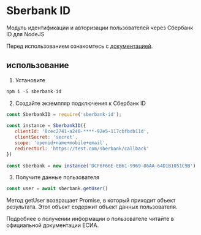 # Sberbank ID
Модуль идентификации и авторизации пользователей через Сбербанк ID для NodeJS

Перед использованием ознакомтесь с [документацией](https://developer.sberbank.ru/doc/v1/sberbank-id/info).

## использование

1. Установите
```js
npm i -S sberbank-id
```

2. Создайте экземпляр подключения к Сбербанк ID

```js
const SberbankID = require('sberbank-id');
  
const instance = SberbankID({
   clientId: '8cec2741-a248-****-92e5-117cbfbdb11d',
   clientSecret: 'secret',
   scope: 'openid+name+mobile+email',
   redirectUrl: 'https://test.com/sberbank/callback'
})
    
const sberbank = new instance('DCF6F66E-EB61-9969-86AA-64D1B1051C9B')
```

3. Получите данные пользователя

```js
const user = await sberbank.getUser()
```

Метод getUser возвращает Promise, в который приходит объект результата. Этот объект содержит объект данных пользователя.

Подробнее о получении информации о пользователе читайте в официальной документации ЕСИА.



